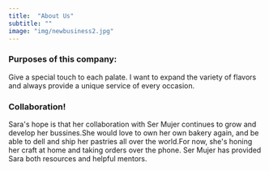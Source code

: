 ```yaml
---
title:  "About Us"
subtitle: ""
image: "img/newbusiness2.jpg"
---
```


### Purposes of this company:
  Give a special touch to each palate. I want to expand the variety of flavors and always provide a unique service of every occasion.


### Collaboration!
  Sara's hope is that her collaboration with Ser Mujer continues to grow and develop her bussines.She would love to own her own bakery again, and be able to dell and ship her pastries all over the world.For now, she's honing her craft at home and taking orders over the phone. Ser Mujer has provided Sara both resources and helpful mentors.
